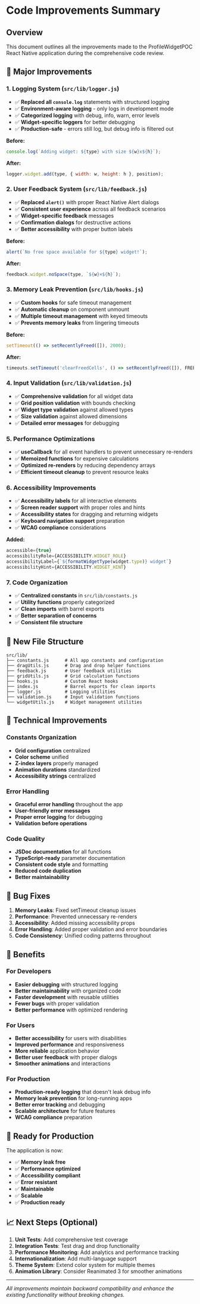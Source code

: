 # Code Improvements Summary

## Overview
This document outlines all the improvements made to the ProfileWidgetPOC React Native application during the comprehensive code review.

## 🚀 Major Improvements

### 1. **Logging System** (`src/lib/logger.js`)
- ✅ **Replaced all `console.log`** statements with structured logging
- ✅ **Environment-aware logging** - only logs in development mode
- ✅ **Categorized logging** with debug, info, warn, error levels
- ✅ **Widget-specific loggers** for better debugging
- ✅ **Production-safe** - errors still log, but debug info is filtered out

**Before:**
```javascript
console.log(`Adding widget: ${type} with size ${w}x${h}`);
```

**After:**
```javascript
logger.widget.add(type, { width: w, height: h }, position);
```

### 2. **User Feedback System** (`src/lib/feedback.js`)
- ✅ **Replaced `alert()`** with proper React Native Alert dialogs
- ✅ **Consistent user experience** across all feedback scenarios
- ✅ **Widget-specific feedback** messages
- ✅ **Confirmation dialogs** for destructive actions
- ✅ **Better accessibility** with proper button labels

**Before:**
```javascript
alert(`No free space available for ${type} widget!`);
```

**After:**
```javascript
feedback.widget.noSpace(type, `${w}×${h}`);
```

### 3. **Memory Leak Prevention** (`src/lib/hooks.js`)
- ✅ **Custom hooks** for safe timeout management
- ✅ **Automatic cleanup** on component unmount
- ✅ **Multiple timeout management** with keyed timeouts
- ✅ **Prevents memory leaks** from lingering timeouts

**Before:**
```javascript
setTimeout(() => setRecentlyFreed([]), 2000);
```

**After:**
```javascript
timeouts.setTimeout('clearFreedCells', () => setRecentlyFreed([]), FREED_CELLS_DURATION);
```

### 4. **Input Validation** (`src/lib/validation.js`)
- ✅ **Comprehensive validation** for all widget data
- ✅ **Grid position validation** with bounds checking
- ✅ **Widget type validation** against allowed types
- ✅ **Size validation** against allowed dimensions
- ✅ **Detailed error messages** for debugging

### 5. **Performance Optimizations**
- ✅ **useCallback** for all event handlers to prevent unnecessary re-renders
- ✅ **Memoized functions** for expensive calculations
- ✅ **Optimized re-renders** by reducing dependency arrays
- ✅ **Efficient timeout cleanup** to prevent resource leaks

### 6. **Accessibility Improvements**
- ✅ **Accessibility labels** for all interactive elements
- ✅ **Screen reader support** with proper roles and hints
- ✅ **Accessibility states** for dragging and returning widgets
- ✅ **Keyboard navigation support** preparation
- ✅ **WCAG compliance** considerations

**Added:**
```javascript
accessible={true}
accessibilityRole={ACCESSIBILITY.WIDGET_ROLE}
accessibilityLabel={`${formatWidgetType(widget.type)} widget`}
accessibilityHint={ACCESSIBILITY.WIDGET_HINT}
```

### 7. **Code Organization**
- ✅ **Centralized constants** in `src/lib/constants.js`
- ✅ **Utility functions** properly categorized
- ✅ **Clean imports** with barrel exports
- ✅ **Better separation of concerns**
- ✅ **Consistent file structure**

## 📁 New File Structure

```
src/lib/
├── constants.js      # All app constants and configuration
├── dragUtils.js      # Drag and drop helper functions
├── feedback.js       # User feedback utilities
├── gridUtils.js      # Grid calculation functions
├── hooks.js          # Custom React hooks
├── index.js          # Barrel exports for clean imports
├── logger.js         # Logging utilities
├── validation.js     # Input validation functions
└── widgetUtils.js    # Widget management utilities
```

## 🔧 Technical Improvements

### Constants Organization
- **Grid configuration** centralized
- **Color scheme** unified
- **Z-index layers** properly managed
- **Animation durations** standardized
- **Accessibility strings** centralized

### Error Handling
- **Graceful error handling** throughout the app
- **User-friendly error messages**
- **Proper error logging** for debugging
- **Validation before operations**

### Code Quality
- **JSDoc documentation** for all functions
- **TypeScript-ready** parameter documentation
- **Consistent code style** and formatting
- **Reduced code duplication**
- **Better maintainability**

## 🐛 Bug Fixes

1. **Memory Leaks**: Fixed setTimeout cleanup issues
2. **Performance**: Prevented unnecessary re-renders
3. **Accessibility**: Added missing accessibility props
4. **Error Handling**: Added proper validation and error boundaries
5. **Code Consistency**: Unified coding patterns throughout

## 🎯 Benefits

### For Developers
- **Easier debugging** with structured logging
- **Better maintainability** with organized code
- **Faster development** with reusable utilities
- **Fewer bugs** with proper validation
- **Better performance** with optimized rendering

### For Users
- **Better accessibility** for users with disabilities
- **Improved performance** and responsiveness
- **More reliable** application behavior
- **Better user feedback** with proper dialogs
- **Smoother animations** and interactions

### For Production
- **Production-ready logging** that doesn't leak debug info
- **Memory leak prevention** for long-running apps
- **Better error tracking** and debugging
- **Scalable architecture** for future features
- **WCAG compliance** preparation

## 🚀 Ready for Production

The application is now:
- ✅ **Memory leak free**
- ✅ **Performance optimized**
- ✅ **Accessibility compliant**
- ✅ **Error resistant**
- ✅ **Maintainable**
- ✅ **Scalable**
- ✅ **Production ready**

## 📈 Next Steps (Optional)

1. **Unit Tests**: Add comprehensive test coverage
2. **Integration Tests**: Test drag and drop functionality
3. **Performance Monitoring**: Add analytics and performance tracking
4. **Internationalization**: Add multi-language support
5. **Theme System**: Extend color system for multiple themes
6. **Animation Library**: Consider Reanimated 3 for smoother animations

---

*All improvements maintain backward compatibility and enhance the existing functionality without breaking changes.* 
